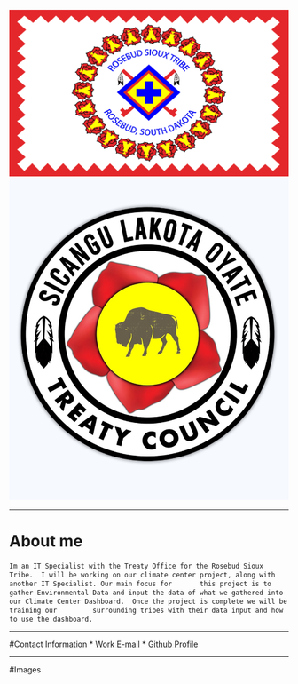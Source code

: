 <p align="right" width="75%">
<img src="/assets/img/RST Flag.png">
<img src="/assets/img/Treaty Logo.jpg">
</p>

---

  # About me

    Im an IT Specialist with the Treaty Office for the Rosebud Sioux Tribe.  I will be working on our climate center project, along with another IT Specialist. Our main focus for       this project is to gather Environmental Data and input the data of what we gathered into our Climate Center Dashboard.  Once the project is complete we will be training our         surrounding tribes with their data input and how to use the dashboard. 

---

  #Contact Information
    * [Work E-mail](Wblacksmith@rst-nsn.gov)
    * [Github Profile](WilliamBlacksmith.github.io)

---

  #Images 
